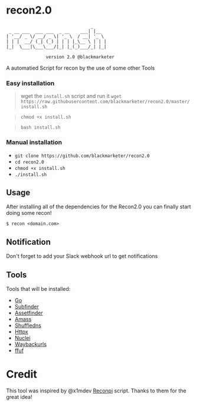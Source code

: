 # recon2.0
```
                                _
 _ __ ___  ___ ___  _ __    ___| |__
| '__/ _ \/ __/ _ \| '_ \  / __| '_ \
| | |  __/ (_| (_) | | | |_\__ \ | | |
|_|  \___|\___\___/|_| |_(_)___/_| |_|

               version 2.0 @blackmarketer
```
A automatied Script for recon by the use of some other Tools

### Easy installation

>wget the `install.sh` script and run it
> `wget https://raw.githubusercontent.com/blackmarketer/recon2.0/master/install.sh`

> `chmod +x install.sh`

>`bash install.sh`

### Manual installation
- `git clone https://github.com/blackmarketer/recon2.0`
 - `cd recon2.0`
 - `chmod +x install.sh`
 - `./install.sh`
## Usage

After installing all of the dependencies for the Recon2.0 you can finally start doing some recon!

```
$ recon <domain.com>
```
## Notification

Don't forget to add your Slack webhook url to get notifications
## Tools

Tools that will be installed:
- [Go](https://github.com/golang)
- [Subfinder](https://github.com/projectdiscovery/subfinder)
- [Assetfinder](https://github.com/tomnomnom/assetfinder)
- [Amass](https://github.com/OWASP/Amass)
- [Shuffledns](https://github.com/projectdiscovery/shuffledns)
- [Httpx](https://github.com/projectdiscovery/httpx)
- [Nuclei](https://github.com/projectdiscovery/nuclei)
- [Waybackurls](https://github.com/tomnomnom/waybackurls)
- [ffuf](https://github.com/ffuf/ffuf)

# Credit
  This tool was inspired by @x1mdev [Reconpi](https://github.com/x1mdev/ReconPi)
 script. Thanks to them for the great idea!

